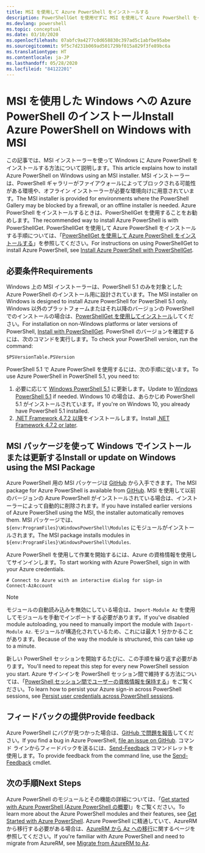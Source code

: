 ```yaml
---
title: MSI を使用して Azure PowerShell をインストールする
description: PowerShellGet を使用せずに MSI を使用して Azure PowerShell をインストールする方法
ms.devlang: powershell
ms.topic: conceptual
ms.date: 03/10/2020
ms.openlocfilehash: 07abfc9a4277c0d658830c397ad5c1abfbe95abe
ms.sourcegitcommit: 9f5c7d231b069ad501729bf015a829f3fe89bc6a
ms.translationtype: HT
ms.contentlocale: ja-JP
ms.lasthandoff: 05/28/2020
ms.locfileid: "84122201"
---
```

# <a name="install-azure-powershell-on-windows-with-msi"></a><span data-ttu-id="df221-103">MSI を使用した Windows への Azure PowerShell のインストール</span><span class="sxs-lookup"><span data-stu-id="df221-103">Install Azure PowerShell on Windows with MSI</span></span>

<span data-ttu-id="df221-104">この記事では、MSI インストーラーを使って Windows に Azure PowerShell をインストールする方法について説明します。</span><span class="sxs-lookup"><span data-stu-id="df221-104">This article explains how to install Azure PowerShell on Windows using an MSI installer.</span></span> <span data-ttu-id="df221-105">MSI インストーラーは、PowerShell ギャラリーがファイアウォールによってブロックされる可能性がある環境や、オフライン インストーラーが必要な環境向けに用意されています。</span><span class="sxs-lookup"><span data-stu-id="df221-105">The MSI installer is provided for environments where the PowerShell Gallery may be blocked by a firewall, or an offline installer is needed.</span></span> <span data-ttu-id="df221-106">Azure PowerShell をインストールするときは、PowerShellGet を使用することをお勧めします。</span><span class="sxs-lookup"><span data-stu-id="df221-106">The recommended way to install Azure PowerShell is with PowerShellGet.</span></span> <span data-ttu-id="df221-107">PowerShellGet を使用して Azure PowerShell をインストールする手順については、「[PowerShellGet を使用して Azure PowerShell をインストールする](install-az-ps.md)」を参照してください。</span><span class="sxs-lookup"><span data-stu-id="df221-107">For instructions on using PowerShellGet to install Azure PowerShell, see [Install Azure PowerShell with PowerShellGet](install-az-ps.md).</span></span>

## <a name="requirements"></a><span data-ttu-id="df221-108">必要条件</span><span class="sxs-lookup"><span data-stu-id="df221-108">Requirements</span></span>

<span data-ttu-id="df221-109">Windows 上の MSI インストーラーは、PowerShell 5.1 のみを対象とした Azure PowerShell のインストール用に設計されています。</span><span class="sxs-lookup"><span data-stu-id="df221-109">The MSI installer on Windows is designed to install Azure PowerShell for PowerShell 5.1 only.</span></span> <span data-ttu-id="df221-110">Windows 以外のプラットフォームまたはそれ以降のバージョンの PowerShell でのインストールの場合は、[PowerShellGet を使用してインストール](install-az-ps.md)してください。</span><span class="sxs-lookup"><span data-stu-id="df221-110">For installation on non-Windows platforms or later versions of PowerShell, [Install with PowerShellGet](install-az-ps.md).</span></span> <span data-ttu-id="df221-111">PowerShell のバージョンを確認するには、次のコマンドを実行します。</span><span class="sxs-lookup"><span data-stu-id="df221-111">To check your PowerShell version, run the command:</span></span>

```powershell-interactive
$PSVersionTable.PSVersion
```

<span data-ttu-id="df221-112">PowerShell 5.1 で Azure PowerShell を使用するには、次の手順に従います。</span><span class="sxs-lookup"><span data-stu-id="df221-112">To use Azure PowerShell in PowerShell 5.1, you need to:</span></span>

1. <span data-ttu-id="df221-113">必要に応じて [Windows PowerShell 5.1](/powershell/scripting/windows-powershell/install/installing-windows-powershell#upgrading-existing-windows-powershell) に更新します。</span><span class="sxs-lookup"><span data-stu-id="df221-113">Update to [Windows PowerShell 5.1](/powershell/scripting/windows-powershell/install/installing-windows-powershell#upgrading-existing-windows-powershell) if needed.</span></span> <span data-ttu-id="df221-114">Windows 10 の場合は、あらかじめ PowerShell 5.1 がインストールされています。</span><span class="sxs-lookup"><span data-stu-id="df221-114">If you're on Windows 10, you already have PowerShell 5.1 installed.</span></span>
2. <span data-ttu-id="df221-115">[.NET Framework 4.7.2 以降](/dotnet/framework/install)をインストールします。</span><span class="sxs-lookup"><span data-stu-id="df221-115">Install [.NET Framework 4.7.2 or later](/dotnet/framework/install).</span></span>

## <a name="install-or-update-on-windows-using-the-msi-package"></a><span data-ttu-id="df221-116">MSI パッケージを使って Windows でインストールまたは更新する</span><span class="sxs-lookup"><span data-stu-id="df221-116">Install or update on Windows using the MSI Package</span></span>

<span data-ttu-id="df221-117">Azure PowerShell 用の MSI パッケージは [GitHub](https://github.com/Azure/azure-powershell/releases/latest) から入手できます。</span><span class="sxs-lookup"><span data-stu-id="df221-117">The MSI package for Azure PowerShell is available from [GitHub](https://github.com/Azure/azure-powershell/releases/latest).</span></span> <span data-ttu-id="df221-118">MSI を使用して以前のバージョンの Azure PowerShell がインストールされている場合は、インストーラーによって自動的に削除されます。</span><span class="sxs-lookup"><span data-stu-id="df221-118">If you have installed earlier versions of Azure PowerShell using the MSI, the installer automatically removes them.</span></span> <span data-ttu-id="df221-119">MSI パッケージでは、`${env:ProgramFiles}\WindowsPowerShell\Modules` にモジュールがインストールされます。</span><span class="sxs-lookup"><span data-stu-id="df221-119">The MSI package installs modules in `${env:ProgramFiles}\WindowsPowerShell\Modules`.</span></span>

<span data-ttu-id="df221-120">Azure PowerShell を使用して作業を開始するには、Azure の資格情報を使用してサインインします。</span><span class="sxs-lookup"><span data-stu-id="df221-120">To start working with Azure PowerShell, sign in with your Azure credentials.</span></span>

```powershell-interactive
# Connect to Azure with an interactive dialog for sign-in
Connect-AzAccount
```

> [!NOTE]
> <span data-ttu-id="df221-121">モジュールの自動読み込みを無効にしている場合は、`Import-Module Az` を使用してモジュールを手動でインポートする必要があります。</span><span class="sxs-lookup"><span data-stu-id="df221-121">If you've disabled module autoloading, you need to manually import the module with `Import-Module Az`.</span></span> <span data-ttu-id="df221-122">モジュールが構造化されているため、これには最大 1 分かかることがあります。</span><span class="sxs-lookup"><span data-stu-id="df221-122">Because of the way the module is structured, this can take up to a minute.</span></span>

<span data-ttu-id="df221-123">新しい PowerShell セッションを開始するたびに、この手順を繰り返す必要があります。</span><span class="sxs-lookup"><span data-stu-id="df221-123">You'll need to repeat this step for every new PowerShell session you start.</span></span> <span data-ttu-id="df221-124">Azure サインインを PowerShell セッション間で維持する方法については、「[PowerShell セッション間でユーザーの資格情報を保持する](context-persistence.md)」をご覧ください。</span><span class="sxs-lookup"><span data-stu-id="df221-124">To learn how to persist your Azure sign-in across PowerShell sessions, see [Persist user credentials across PowerShell sessions](context-persistence.md).</span></span>

## <a name="provide-feedback"></a><span data-ttu-id="df221-125">フィードバックの提供</span><span class="sxs-lookup"><span data-stu-id="df221-125">Provide feedback</span></span>

<span data-ttu-id="df221-126">Azure PowerShell にバグが見つかった場合は、[GitHub で問題を報告](https://github.com/Azure/azure-powershell/issues)してください。</span><span class="sxs-lookup"><span data-stu-id="df221-126">If you find a bug in Azure PowerShell, [file an issue on GitHub](https://github.com/Azure/azure-powershell/issues).</span></span> <span data-ttu-id="df221-127">コマンド ラインからフィードバックを送るには、[Send-Feedback](/powershell/module/az.accounts/send-feedback) コマンドレットを使用します。</span><span class="sxs-lookup"><span data-stu-id="df221-127">To provide feedback from the command line, use the [Send-Feedback](/powershell/module/az.accounts/send-feedback) cmdlet.</span></span>

## <a name="next-steps"></a><span data-ttu-id="df221-128">次の手順</span><span class="sxs-lookup"><span data-stu-id="df221-128">Next Steps</span></span>

<span data-ttu-id="df221-129">Azure PowerShell のモジュールとその機能の詳細については、「[Get started with Azure PowerShell (Azure PowerShell の概要)](get-started-azureps.md)」をご覧ください。</span><span class="sxs-lookup"><span data-stu-id="df221-129">To learn more about the Azure PowerShell modules and their features, see [Get Started with Azure PowerShell](get-started-azureps.md).</span></span> <span data-ttu-id="df221-130">Azure PowerShell に精通していて、AzureRM から移行する必要がある場合は、[AzureRM から Az への移行](migrate-from-azurerm-to-az.md)に関するページを参照してください。</span><span class="sxs-lookup"><span data-stu-id="df221-130">If you're familiar with Azure PowerShell and need to migrate from AzureRM, see [Migrate from AzureRM to Az](migrate-from-azurerm-to-az.md).</span></span>
